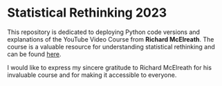 # Statistical Rethinking 2023

This repository is dedicated to deploying Python code versions and explanations of the YouTube Video Course from **Richard McElreath**. The course is a valuable resource for understanding statistical rethinking and can be found [here](https://www.youtube.com/playlist?list=PLDcUM9US4XdPz-KxHM4XHt7uUVGWWVSus).

I would like to express my sincere gratitude to Richard McElreath for his invaluable course and for making it accessible to everyone.